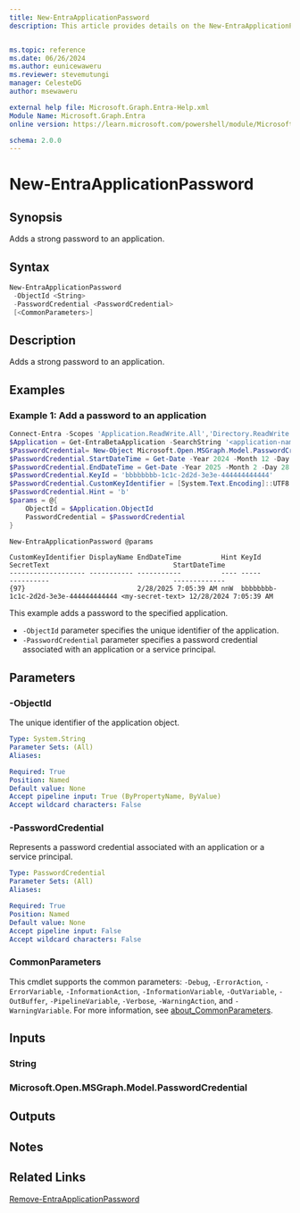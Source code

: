 ```yaml
---
title: New-EntraApplicationPassword
description: This article provides details on the New-EntraApplicationPassword command.


ms.topic: reference
ms.date: 06/26/2024
ms.author: eunicewaweru
ms.reviewer: stevemutungi
manager: CelesteDG
author: msewaweru

external help file: Microsoft.Graph.Entra-Help.xml
Module Name: Microsoft.Graph.Entra
online version: https://learn.microsoft.com/powershell/module/Microsoft.Graph.Entra/New-EntraApplicationPassword

schema: 2.0.0
---
```


# New-EntraApplicationPassword

## Synopsis

Adds a strong password to an application.

## Syntax

```powershell
New-EntraApplicationPassword 
 -ObjectId <String> 
 -PasswordCredential <PasswordCredential>
 [<CommonParameters>]
```

## Description

Adds a strong password to an application.

## Examples

### Example 1: Add a password to an application

```powershell
Connect-Entra -Scopes 'Application.ReadWrite.All','Directory.ReadWrite.All'
$Application = Get-EntraBetaApplication -SearchString '<application-name>'
$PasswordCredential= New-Object Microsoft.Open.MSGraph.Model.PasswordCredential
$PasswordCredential.StartDateTime = Get-Date -Year 2024 -Month 12 -Day 28
$PasswordCredential.EndDateTime = Get-Date -Year 2025 -Month 2 -Day 28
$PasswordCredential.KeyId = 'bbbbbbbb-1c1c-2d2d-3e3e-444444444444'
$PasswordCredential.CustomKeyIdentifier = [System.Text.Encoding]::UTF8.GetBytes('a')
$PasswordCredential.Hint = 'b'
$params = @{
    ObjectId = $Application.ObjectId
    PasswordCredential = $PasswordCredential
}

New-EntraApplicationPassword @params
```

```Output
CustomKeyIdentifier DisplayName EndDateTime          Hint KeyId                                SecretText                               StartDateTime
------------------- ----------- -----------          ---- -----                                ----------                               -------------
{97}                            2/28/2025 7:05:39 AM nnW  bbbbbbbb-1c1c-2d2d-3e3e-444444444444 <my-secret-text> 12/28/2024 7:05:39 AM
```

This example adds a password to the specified application.

- `-ObjectId` parameter specifies the unique identifier of the application.
- `-PasswordCredential` parameter specifies a password credential associated with an application or a service principal.

## Parameters

### -ObjectId

The unique identifier of the application object.

```yaml
Type: System.String
Parameter Sets: (All)
Aliases:

Required: True
Position: Named
Default value: None
Accept pipeline input: True (ByPropertyName, ByValue)
Accept wildcard characters: False
```

### -PasswordCredential

Represents a password credential associated with an application or a service principal.

```yaml
Type: PasswordCredential
Parameter Sets: (All)
Aliases:

Required: True
Position: Named
Default value: None
Accept pipeline input: False
Accept wildcard characters: False
```

### CommonParameters

This cmdlet supports the common parameters: `-Debug`, `-ErrorAction`, `-ErrorVariable`, `-InformationAction`, `-InformationVariable`, `-OutVariable`, `-OutBuffer`, `-PipelineVariable`, `-Verbose`, `-WarningAction`, and `-WarningVariable`. For more information, see [about_CommonParameters](https://go.microsoft.com/fwlink/?LinkID=113216).

## Inputs

### String

### Microsoft.Open.MSGraph.Model.PasswordCredential

## Outputs

## Notes

## Related Links

[Remove-EntraApplicationPassword](Remove-EntraApplicationPassword.md)
